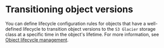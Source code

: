 # Transitioning object versions<a name="transitioning-object-versions"></a>

You can define lifecycle configuration rules for objects that have a well\-defined lifecycle to transition object versions to the `S3 Glacier` storage class at a specific time in the object's lifetime\. For more information, see [Object lifecycle management](object-lifecycle-mgmt.md)\.